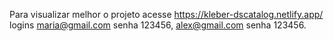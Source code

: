 Para visualizar melhor o projeto acesse https://kleber-dscatalog.netlify.app/
logins maria@gmail.com senha 123456, alex@gmail.com senha 123456.
